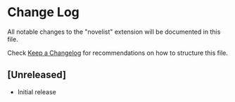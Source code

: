 # Change Log

All notable changes to the "novelist" extension will be documented in this file.

Check [Keep a Changelog](http://keepachangelog.com/) for recommendations on how to structure this file.

## [Unreleased]

- Initial release